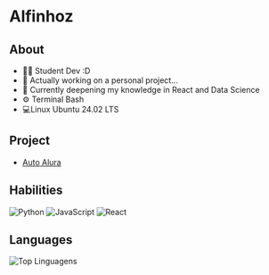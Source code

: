 # Alfinhoz

## About
- 👨‍💻 Student Dev :D
- 🚀 Actually working on a personal project...
- 🌱 Currently deepening my knowledge in React and Data Science
- ⚙ Terminal Bash
- 💻Linux Ubuntu 24.02 LTS

## Project
- [Auto Alura](https://github.com/alfinhoz-jpg/AutoAlura)

## Habilities
![Python](https://img.shields.io/badge/-Python-3776AB?style=flat&logo=Python&logoColor=white)
![JavaScript](https://img.shields.io/badge/-JavaScript-F7DF1E?style=flat&logo=JavaScript&logoColor=black)
![React](https://img.shields.io/badge/-React.js-61DAFB?style=flat&logo=react&logoColor=black)
  
## Languages
![Top Linguagens](https://github-readme-stats.vercel.app/api/top-langs/?username=Arthur&layout=compact&theme=radical)
